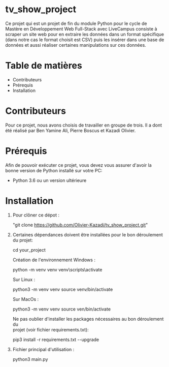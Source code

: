 # tv_show_project

Ce projet qui est un projet de fin du module Python pour le cycle de Mastère en Développement Web Full-Stack avec LiveCampus consiste à scraper un site web pour en extraire les données dans un format spécifique (dans notre cas le format choisit est CSV) puis les insérer dans une base de données et aussi réaliser certaines manipulations sur ces données.

# Table de matières

* Contributeurs
* Prérequis
* Installation

# Contributeurs

Pour ce projet, nous avons choisis de travailler en groupe de trois. Il a dont été réalisé par Ben Yamine Ali, Pierre Boscus et Kazadi Olivier.

# Prérequis

Afin de pouvoir exécuter ce projet, vous devez vous assurer d'avoir la bonne version de Python installé sur votre PC:

* Python 3.6 ou un version ultérieure

# Installation

1. Pour clôner ce dépot :

   "git clone https://github.com/Olivier-Kazadi/tv_show_project.git"
   
2. Certaines dépendances doivent être installées pour le bon déroulement du projet:

   cd your_project

   Création de l'environnement Windows :

   python -m venv venv
   venv\scripts\activate

   Sur Linux :

   python3 -m venv venv
   source venv/bin/activate

   Sur MacOs :

   python3 -m venv venv
   source ven/bin/activate

   Ne pas oublier d'installer les packages nécessaires au bon déroulement du   
   projet (voir fichier requirements.txt):

   pip3 install -r requirements.txt --upgrade
   
3. Fichier principal d'utilisation :

   python3 main.py

